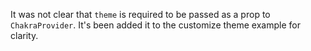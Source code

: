 ---
---

It was not clear that `theme` is required to be passed as a prop to
`ChakraProvider`. It's been added it to the customize theme example for clarity.
